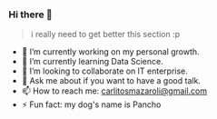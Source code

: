 ### Hi there 👋

> i really need to get better this section :p

- 🔭 I’m currently working on my personal growth.
- 🌱 I’m currently learning Data Science.
- 👯 I’m looking to collaborate on IT enterprise.
- 💬 Ask me about if you want to have a good talk.
- 📫 How to reach me: carlitosmazaroli@gmail.com
- ⚡ Fun fact: my dog's name is Pancho

<!--
**mazzaroli/mazzaroli** is a ✨ _special_ ✨ repository because its `README.md` (this file) appears on your GitHub profile.


-->
